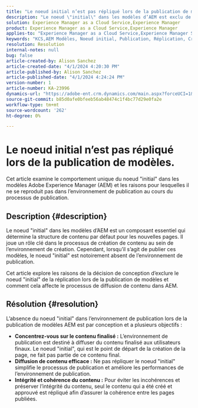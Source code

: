```yaml
---
title: "Le noeud initial n’est pas répliqué lors de la publication de modèles"
description: "Le noeud \"initial\" dans les modèles d’AEM est exclu de la publication pendant le processus de réplication."
solution: Experience Manager as a Cloud Service,Experience Manager
product: Experience Manager as a Cloud Service,Experience Manager
applies-to: "Experience Manager as a Cloud Service,Experience Manager Sites,Experience Manager 6.5"
keywords: "KCS,AEM Modèles, Noeud initial, Publication, Réplication, Création de contenu, Environnement de publication, Création de page"
resolution: Resolution
internal-notes: null
bug: false
article-created-by: Alison Sanchez
article-created-date: "4/1/2024 4:20:30 PM"
article-published-by: Alison Sanchez
article-published-date: "4/1/2024 4:24:24 PM"
version-number: 1
article-number: KA-23996
dynamics-url: "https://adobe-ent.crm.dynamics.com/main.aspx?forceUCI=1&pagetype=entityrecord&etn=knowledgearticle&id=deeab5bc-43f0-ee11-904c-6045bd0065f9"
source-git-commit: b85d0afe0bfeeb56ab48474c1f4bc77d29e0fa2e
workflow-type: tm+mt
source-wordcount: '262'
ht-degree: 0%

---
```


# Le noeud initial n’est pas répliqué lors de la publication de modèles.


Cet article examine le comportement unique du noeud &quot;initial&quot; dans les modèles Adobe Experience Manager (AEM) et les raisons pour lesquelles il ne se reproduit pas dans l’environnement de publication au cours du processus de publication.

## Description {#description}


Le noeud &quot;initial&quot; dans les modèles d’AEM est un composant essentiel qui détermine la structure de contenu par défaut pour les nouvelles pages. Il joue un rôle clé dans le processus de création de contenu au sein de l’environnement de création. Cependant, lorsqu’il s’agit de publier ces modèles, le noeud &quot;initial&quot; est notoirement absent de l’environnement de publication.

Cet article explore les raisons de la décision de conception d’exclure le noeud &quot;initial&quot; de la réplication lors de la publication de modèles et comment cela affecte le processus de diffusion de contenu dans AEM.


## Résolution {#resolution}


L’absence du noeud &quot;initial&quot; dans l’environnement de publication lors de la publication de modèles AEM est par conception et a plusieurs objectifs :

- <b>Concentrez-vous sur le contenu finalisé :</b> L’environnement de publication est destiné à diffuser du contenu finalisé aux utilisateurs finaux. Le noeud &quot;initial&quot;, qui est le point de départ de la création de la page, ne fait pas partie de ce contenu final.
- <b>Diffusion de contenu efficace :</b> Ne pas répliquer le noeud &quot;initial&quot; simplifie le processus de publication et améliore les performances de l’environnement de publication.
- <b>Intégrité et cohérence du contenu :</b> Pour éviter les incohérences et préserver l’intégrité du contenu, seul le contenu qui a été créé et approuvé est répliqué afin d’assurer la cohérence entre les pages publiées.

